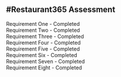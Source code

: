 #Restaurant365 Assessment
-----------------------------------------------------------------------------------------------  
Requirement One - Completed  
Requirement Two - Completed  
Requirement Three - Completed   
Requirement Four - Completed  
Requirement Five - Completed  
Requirement Six - Completed   
Requirement Seven - Completed  
Requirement Eight - Completed  
